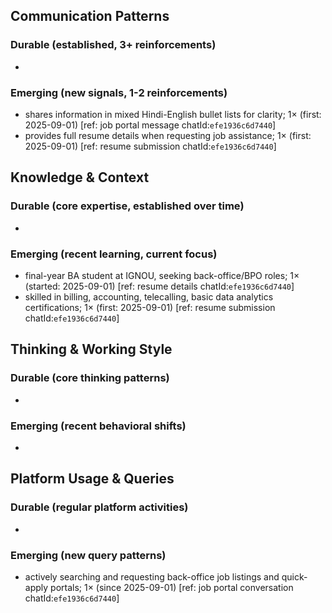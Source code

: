 ## Communication Patterns
### Durable (established, 3+ reinforcements)
- 

### Emerging (new signals, 1-2 reinforcements)
- shares information in mixed Hindi-English bullet lists for clarity; 1× (first: 2025-09-01) [ref: job portal message chatId:`efe1936c6d7440`]
- provides full resume details when requesting job assistance; 1× (first: 2025-09-01) [ref: resume submission chatId:`efe1936c6d7440`]

## Knowledge & Context
### Durable (core expertise, established over time)
- 

### Emerging (recent learning, current focus)
- final-year BA student at IGNOU, seeking back-office/BPO roles; 1× (started: 2025-09-01) [ref: resume details chatId:`efe1936c6d7440`]
- skilled in billing, accounting, telecalling, basic data analytics certifications; 1× (first: 2025-09-01) [ref: resume submission chatId:`efe1936c6d7440`]

## Thinking & Working Style
### Durable (core thinking patterns)
- 

### Emerging (recent behavioral shifts)
- 

## Platform Usage & Queries
### Durable (regular platform activities)
- 

### Emerging (new query patterns)
- actively searching and requesting back-office job listings and quick-apply portals; 1× (since 2025-09-01) [ref: job portal conversation chatId:`efe1936c6d7440`]